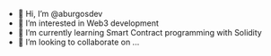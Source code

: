 - 👋 Hi, I’m @aburgosdev
- 👀 I’m interested in Web3 development
- 🌱 I’m currently learning Smart Contract programming with Solidity
- 💞️ I’m looking to collaborate on ...

<!---
aburgosdev/aburgosdev is a ✨ special ✨ repository because its `README.md` (this file) appears on your GitHub profile.
You can click the Preview link to take a look at your changes.
--->
